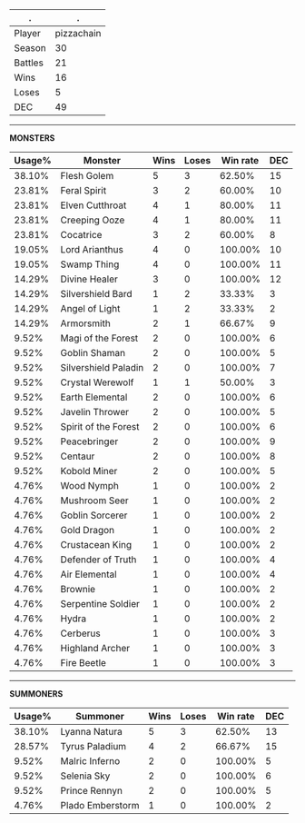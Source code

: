 .|.
|-|-
Player|pizzachain
Season|30
Battles|21
Wins|16
Loses|5
DEC|49

---
**MONSTERS**

Usage%|Monster|Wins|Loses|Win rate|DEC|
-|-|-|-|-|-|
38.10%|Flesh Golem|5|3|62.50%|15|
23.81%|Feral Spirit|3|2|60.00%|10|
23.81%|Elven Cutthroat|4|1|80.00%|11|
23.81%|Creeping Ooze|4|1|80.00%|11|
23.81%|Cocatrice|3|2|60.00%|8|
19.05%|Lord Arianthus|4|0|100.00%|10|
19.05%|Swamp Thing|4|0|100.00%|11|
14.29%|Divine Healer|3|0|100.00%|12|
14.29%|Silvershield Bard|1|2|33.33%|3|
14.29%|Angel of Light|1|2|33.33%|2|
14.29%|Armorsmith|2|1|66.67%|9|
9.52%|Magi of the Forest|2|0|100.00%|6|
9.52%|Goblin Shaman|2|0|100.00%|5|
9.52%|Silvershield Paladin|2|0|100.00%|7|
9.52%|Crystal Werewolf|1|1|50.00%|3|
9.52%|Earth Elemental|2|0|100.00%|6|
9.52%|Javelin Thrower|2|0|100.00%|5|
9.52%|Spirit of the Forest|2|0|100.00%|6|
9.52%|Peacebringer|2|0|100.00%|9|
9.52%|Centaur|2|0|100.00%|8|
9.52%|Kobold Miner|2|0|100.00%|5|
4.76%|Wood Nymph|1|0|100.00%|2|
4.76%|Mushroom Seer|1|0|100.00%|2|
4.76%|Goblin Sorcerer|1|0|100.00%|2|
4.76%|Gold Dragon|1|0|100.00%|2|
4.76%|Crustacean King|1|0|100.00%|2|
4.76%|Defender of Truth|1|0|100.00%|4|
4.76%|Air Elemental|1|0|100.00%|4|
4.76%|Brownie|1|0|100.00%|2|
4.76%|Serpentine Soldier|1|0|100.00%|2|
4.76%|Hydra|1|0|100.00%|2|
4.76%|Cerberus|1|0|100.00%|3|
4.76%|Highland Archer|1|0|100.00%|3|
4.76%|Fire Beetle|1|0|100.00%|3|

---
**SUMMONERS**

Usage%|Summoner|Wins|Loses|Win rate|DEC|
-|-|-|-|-|-|
38.10%|Lyanna Natura|5|3|62.50%|13|
28.57%|Tyrus Paladium|4|2|66.67%|15|
9.52%|Malric Inferno|2|0|100.00%|5|
9.52%|Selenia Sky|2|0|100.00%|6|
9.52%|Prince Rennyn|2|0|100.00%|5|
4.76%|Plado Emberstorm|1|0|100.00%|2|
